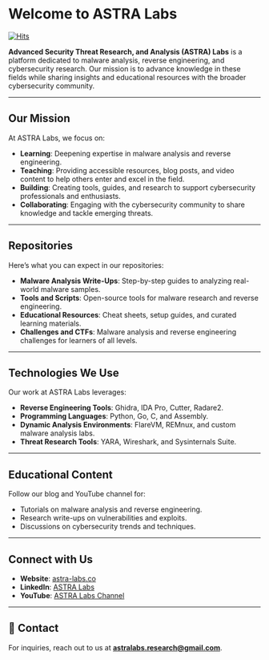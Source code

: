 # Welcome to ASTRA Labs

[![Hits](https://hits.seeyoufarm.com/api/count/incr/badge.svg?url=https%3A%2F%2Fgithub.com%2FASTRA-LabsHQ&count_bg=%232C2E47&title_bg=%231E1E2E&icon=tor.svg&icon_color=%23E7E7E7&title=views&edge_flat=false)](https://hits.seeyoufarm.com)

**Advanced Security Threat Research, and Analysis (ASTRA) Labs** is a platform dedicated to malware analysis, reverse engineering, and cybersecurity research. Our mission is to advance knowledge in these fields while sharing insights and educational resources with the broader cybersecurity community.

---

## **Our Mission**
At ASTRA Labs, we focus on:
- **Learning**: Deepening expertise in malware analysis and reverse engineering.
- **Teaching**: Providing accessible resources, blog posts, and video content to help others enter and excel in the field.
- **Building**: Creating tools, guides, and research to support cybersecurity professionals and enthusiasts.
- **Collaborating**: Engaging with the cybersecurity community to share knowledge and tackle emerging threats.

---

## **Repositories**
Here’s what you can expect in our repositories:
- **Malware Analysis Write-Ups**: Step-by-step guides to analyzing real-world malware samples.  
- **Tools and Scripts**: Open-source tools for malware research and reverse engineering.  
- **Educational Resources**: Cheat sheets, setup guides, and curated learning materials.  
- **Challenges and CTFs**: Malware analysis and reverse engineering challenges for learners of all levels.  

---

## **Technologies We Use**
Our work at ASTRA Labs leverages:
- **Reverse Engineering Tools**: Ghidra, IDA Pro, Cutter, Radare2.  
- **Programming Languages**: Python, Go, C, and Assembly.  
- **Dynamic Analysis Environments**: FlareVM, REMnux, and custom malware analysis labs.  
- **Threat Research Tools**: YARA, Wireshark, and Sysinternals Suite.  

---

## **Educational Content**
Follow our blog and YouTube channel for:
- Tutorials on malware analysis and reverse engineering.  
- Research write-ups on vulnerabilities and exploits.  
- Discussions on cybersecurity trends and techniques.  

---

## **Connect with Us**
- **Website**: [astra-labs.co](https://astra-labs.co)  
- **LinkedIn**: [ASTRA Labs](https://linkedin.com/company/astra-labs-co)  
- **YouTube**: [ASTRA Labs Channel](https://www.youtube.com/@Astra-labs)

---

## 📧 **Contact**
For inquiries, reach out to us at **[astralabs.research@gmail.com](mailto:astralabs.research@gmail.com)**.  

